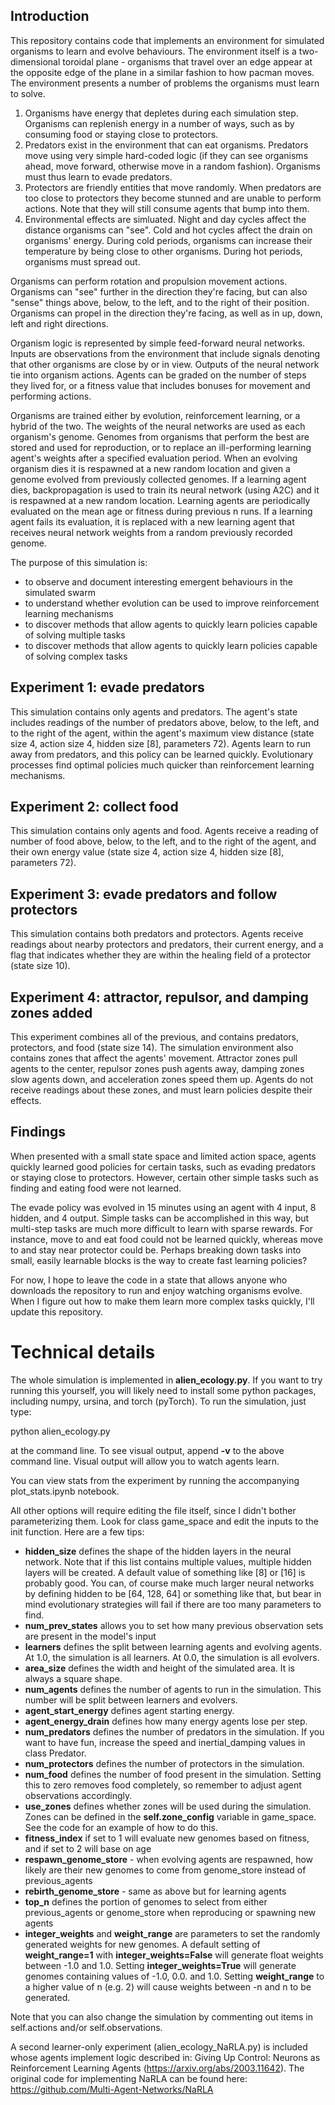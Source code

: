 ## Introduction
This repository contains code that implements an environment for simulated organisms to learn and evolve behaviours. The environment itself is a two-dimensional toroidal plane - organisms that travel over an edge appear at the opposite edge of the plane in a similar fashion to how pacman moves. The environment presents a number of problems the organisms must learn to solve.

1. Organisms have energy that depletes during each simulation step. Organisms can replenish energy in a number of ways, such as by consuming food or staying close to protectors.
2. Predators exist in the environment that can eat organisms. Predators move using very simple hard-coded logic (if they can see organisms ahead, move forward, otherwise move in a random fashion). Organisms must thus learn to evade predators.
3. Protectors are friendly entities that move randomly. When predators are too close to protectors they become stunned and are unable to perform actions. Note that they will still consume agents that bump into them.
4. Environmental effects are simluated. Night and day cycles affect the distance organisms can "see". Cold and hot cycles affect the drain on organisms' energy. During cold periods, organisms can increase their temperature by being close to other organisms. During hot periods, organisms must spread out.

Organisms can perform rotation and propulsion movement actions. Organisms can "see" further in the direction they're facing, but can also "sense" things above, below, to the left, and to the right of their position. Organisms can propel in the direction they're facing, as well as in up, down, left and right directions.

Organism logic is represented by simple feed-forward neural networks. Inputs are observations from the environment that include signals denoting that other organisms are close by or in view. Outputs of the neural network tie into organism actions. Agents can be graded on the number of steps they lived for, or a fitness value that includes bonuses for movement and performing actions.

Organisms are trained either by evolution, reinforcement learning, or a hybrid of the two. The weights of the neural networks are used as each organism's genome. Genomes from organisms that perform the best are stored and used for reproduction, or to replace an ill-performing learning agent's weights after a specified evaluation period. When an evolving organism dies it is respawned at a new random location and given a genome evolved from previously collected genomes. If a learning agent dies, backpropagation is used to train its neural network (using A2C) and it is respawned at a new random location. Learning agents are periodically evaluated on the mean age or fitness during previous n runs. If a learning agent fails its evaluation, it is replaced with a new learning agent that receives neural network weights from a random previously recorded genome.

The purpose of this simulation is:
- to observe and document interesting emergent behaviours in the simulated swarm
- to understand whether evolution can be used to improve reinforcement learning mechanisms
- to discover methods that allow agents to quickly learn policies capable of solving multiple tasks
- to discover methods that allow agents to quickly learn policies capable of solving complex tasks

## Experiment 1: evade predators
This simulation contains only agents and predators. The agent's state includes readings of the number of predators above, below, to the left, and to the right of the agent, within the agent's maximum view distance (state size 4, action size 4, hidden size [8], parameters 72). Agents learn to run away from predators, and this policy can be learned quickly. Evolutionary processes find optimal policies much quicker than reinforcement learning mechanisms.

## Experiment 2: collect food
This simulation contains only agents and food. Agents receive a reading of number of food above, below, to the left, and to the right of the agent, and their own energy value (state size 4, action size 4, hidden size [8], parameters 72).

## Experiment 3: evade predators and follow protectors
This simulation contains both predators and protectors. Agents receive readings about nearby protectors and predators, their current energy, and a flag that indicates whether they are within the healing field of a protector (state size 10).

## Experiment 4: attractor, repulsor, and damping zones added
This experiment combines all of the previous, and contains predators, protectors, and food (state size 14). The simulation environment also contains zones that affect the agents' movement. Attractor zones pull agents to the center, repulsor zones push agents away, damping zones slow agents down, and acceleration zones speed them up. Agents do not receive readings about these zones, and must learn policies despite their effects.


## Findings
When presented with a small state space and limited action space, agents quickly learned good policies for certain tasks, such as evading predators or staying close to protectors. However, certain other simple tasks such as finding and eating food were not learned.

The evade policy was evolved in 15 minutes using an agent with 4 input, 8 hidden, and 4 output. Simple tasks can be accomplished in this way, but multi-step tasks are much more difficult to learn with sparse rewards. For instance, move to and eat food could not be learned quickly, whereas move to and stay near protector could be. Perhaps breaking down tasks into small, easily learnable blocks is the way to create fast learning policies?

For now, I hope to leave the code in a state that allows anyone who downloads the repository to run and enjoy watching organisms evolve. When I figure out how to make them learn more complex tasks quickly, I'll update this repository.


# Technical details
The whole simulation is implemented in **alien_ecology.py**. If you want to try running this yourself, you will likely need to install some python packages, including numpy, ursina, and torch (pyTorch). To run the simulation, just type:

python alien_ecology.py

at the command line. To see visual output, append **-v** to the above command line. Visual output will allow you to watch agents learn.

You can view stats from the experiment by running the accompanying plot_stats.ipynb notebook.

All other options will require editing the file itself, since I didn't bother parameterizing them. Look for class game_space and edit the inputs to the init function. Here are a few tips:

- **hidden_size** defines the shape of the hidden layers in the neural network. Note that if this list contains multiple values, multiple hidden layers will be created. A default value of something like [8] or [16] is probably good. You can, of course make much larger neural networks by defining hidden to be [64, 128, 64] or something like that, but bear in mind evolutionary strategies will fail if there are too many parameters to find.
- **num_prev_states** allows you to set how many previous observation sets are present in the model's input
- **learners** defines the split between learning agents and evolving agents. At 1.0, the simulation is all learners. At 0.0, the simulation is all evolvers.
- **area_size** defines the width and height of the simulated area. It is always a square shape.
- **num_agents** defines the number of agents to run in the simulation. This number will be split between learners and evolvers.
- **agent_start_energy** defines agent starting energy.
- **agent_energy_drain** defines how many energy agents lose per step.
- **num_predators** defines the number of predators in the simulation. If you want to have fun, increase the speed and inertial_damping values in class Predator.
- **num_protectors** defines the number of protectors in the simulation.
- **num_food** defines the number of food present in the simulation. Setting this to zero removes food completely, so remember to adjust agent observations accordingly.
- **use_zones** defines whether zones will be used during the simulation. Zones can be defined in the **self.zone_config** variable in game_space. See the code for an example of how to do this.
- **fitness_index** if set to 1 will evaluate new genomes based on fitness, and if set to 2 will base on age
- **respawn_genome_store** - when evolving agents are respawned, how likely are their new genomes to come from genome_store instead of previous_agents
- **rebirth_genome_store** - same as above but for learning agents
- **top_n** defines the portion of genomes to select from either previous_agents or genome_store when reproducing or spawning new agents
- **integer_weights** and **weight_range** are parameters to set the randomly generated weights for new genomes. A default setting of **weight_range=1** with **integer_weights=False** will generate float weights between -1.0 and 1.0. Setting **integer_weights=True** will generate genomes containing values of -1.0, 0.0. and 1.0. Setting **weight_range** to a higher value of n (e.g. 2) will cause weights between -n and n to be generated.

Note that you can also change the simulation by commenting out items in self.actions and/or self.observations.

A second learner-only experiment (alien_ecology_NaRLA.py) is included whose agents implement logic described in: Giving Up Control: Neurons as Reinforcement Learning Agents (https://arxiv.org/abs/2003.11642). The original code for implementing NaRLA can be found here: https://github.com/Multi-Agent-Networks/NaRLA
